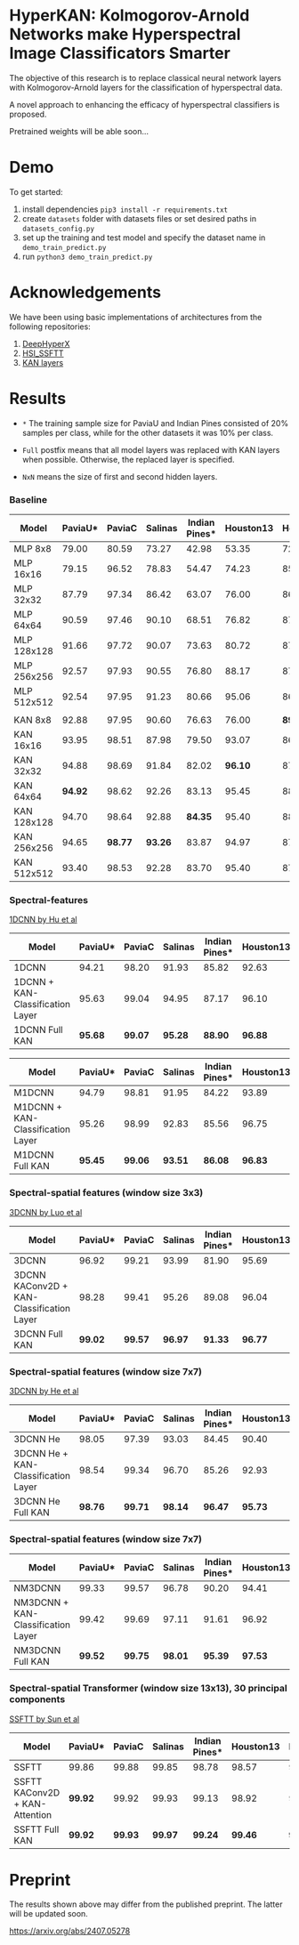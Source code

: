 # HyperKAN: Kolmogorov-Arnold Networks make Hyperspectral Image Classificators Smarter
The objective of this research is to replace classical neural network layers with Kolmogorov-Arnold layers for the 
classification of hyperspectral data.

A novel approach to enhancing the efficacy of hyperspectral classifiers is proposed.

Pretrained weights will be able soon...

# Demo

To get started:
1. install dependencies `pip3 install -r requirements.txt`
2. create `datasets` folder with datasets files or set desired paths in `datasets_config.py`
3. set up the training and test model and specify the dataset name in `demo_train_predict.py`
4. run `python3 demo_train_predict.py`

# Acknowledgements
We have been using basic implementations of architectures from the following repositories:

1) [DeepHyperX](https://github.com/nshaud/DeepHyperX)
2) [HSI_SSFTT](https://github.com/zgr6010/HSI_SSFTT)
3) [KAN layers](https://github.com/IvanDrokin/torch-conv-kan)

# Results

* `*` The training sample size for PaviaU and Indian Pines consisted of 20% samples per class, while for the other datasets 
it was 10% per class.

* `Full` postfix means that all model layers was replaced with KAN layers when possible. Otherwise, the replaced layer is specified.

* `NxN` means the size of first and second hidden layers.

### Baseline

| Model        | PaviaU*   | PaviaC    | Salinas   | Indian Pines* | Houston13 | Houston18 | KSC        |
|--------------|-----------|-----------|-----------|---------------|-----------|-----------|------------|
| MLP 8x8      | 79.00     | 80.59     | 73.27     | 42.98         | 53.35     | 72.45     | 48.83      |
| MLP 16x16    | 79.15     | 96.52     | 78.83     | 54.47         | 74.23     | 85.25     | 59.92      |
| MLP 32x32    | 87.79     | 97.34     | 86.42     | 63.07         | 76.00     | 86.64     | 67.43      |
| MLP 64x64    | 90.59     | 97.46     | 90.10     | 68.51         | 76.82     | 87.62     | 72.66      |
| MLP 128x128  | 91.66     | 97.72     | 90.07     | 73.63         | 80.72     | 87.00     | 73.13      |
| MLP 256x256  | 92.57     | 97.93     | 90.55     | 76.80         | 88.17     | 87.18     | 76.94      |
| MLP 512x512  | 92.54     | 97.95     | 91.23     | 80.66         | 95.06     | 86.62     | 81.84      |
|              |           |           |           |               |           |           |            |
| KAN 8x8      | 92.88     | 97.95     | 90.60     | 76.63         | 76.00     | **89.17** | 71.57      |
| KAN 16x16    | 93.95     | 98.51     | 87.98     | 79.50         | 93.07     | 86.47     | 76.85      |
| KAN 32x32    | 94.88     | 98.69     | 91.84     | 82.02         | **96.10** | 87.90     | 78.16      |
| KAN 64x64    | **94.92** | 98.62     | 92.26     | 83.13         | 95.45     | 88.49     | 85.73      |
| KAN 128x128  | 94.70     | 98.64     | 92.88     | **84.35**     | 95.40     | 88.29     | 84.30      |
| KAN 256x256  | 94.65     | **98.77** | **93.26** | 83.87         | 94.97     | 87.32     | 85.37      |
| KAN 512x512  | 93.40     | 98.53     | 92.28     | 83.70         | 95.40     | 87.70     | **88.65**  |


### Spectral-features
[1DCNN by Hu et al](https://www.hindawi.com/journals/js/2015/258619/)

| Model                            | PaviaU*   | PaviaC    | Salinas   | Indian Pines* | Houston13 | Houston18  | KSC       |
|----------------------------------|-----------|-----------|-----------|---------------|-----------|------------|-----------|
| 1DCNN                            | 94.21     | 98.20     | 91.93     | 85.82         | 92.63     | 91.32      | 84.87     |
| 1DCNN + KAN-Classification Layer | 95.63     | 99.04     | 94.95     | 87.17         | 96.10     | 93.00      | 88.95     |
| 1DCNN Full KAN                   | **95.68** | **99.07** | **95.28** | **88.90**     | **96.88** | **93.63**  | **90.91** |

| Model                             | PaviaU*    | PaviaC     | Salinas   | Indian Pines* | Houston13 | Houston18 | KSC        |
|-----------------------------------|------------|------------|-----------|---------------|-----------|-----------|------------|
| M1DCNN                            | 94.79	     | 98.81      | 91.95     | 84.22         | 93.89     | 91.90     | 85.67      |
| M1DCNN + KAN-Classification Layer | 95.26      | 98.99      | 92.83     | 85.56         | 96.75     | **93.86** | **91.12**  |
| M1DCNN Full KAN                   | **95.45**  | **99.06**  | **93.51** | **86.08**     | **96.83** | 93.34     | 90.04      |

### Spectral-spatial features (window size 3x3)
[3DCNN by Luo et al](https://ieeexplore.ieee.org/document/8455251)

| Model                                     | PaviaU*    | PaviaC    | Salinas   | Indian Pines* | Houston13 | Houston18 | KSC       |
|-------------------------------------------|------------|-----------|-----------|---------------|-----------|-----------|-----------|
| 3DCNN                                     | 96.92      | 99.21     | 93.99     | 81.90         | 95.69     | 92.45     | 87.37     |
| 3DCNN KAConv2D + KAN-Classification Layer | 98.28      | 99.41     | 95.26     | 89.08         | 96.04     | 93.99     | 88.80     |
| 3DCNN Full KAN                            | **99.02**  | **99.57** | **96.97** | **91.33**     | **96.77** | **94.16** | **90.72** | 

### Spectral-spatial features (window size 7x7)
[3DCNN by He et al](https://ieeexplore.ieee.org/document/8297014/)

| Model                               | PaviaU*   | PaviaC    | Salinas   | Indian Pines* | Houston13 | Houston18 | KSC       |
|-------------------------------------|-----------|-----------|-----------|---------------|-----------|-----------|-----------|
| 3DCNN He                            | 98.05     | 97.39     | 93.03     | 84.45         | 90.40     | 91.98     | 88.87     |
| 3DCNN He + KAN-Classification Layer | 98.54     | 99.34     | 96.70     | 85.26         | 92.93     | 93.39     | 89.65     |
| 3DCNN He Full KAN                   | **98.76** | **99.71** | **98.14** | **96.47**     | **95.73** | **95.82** | **93.66** |

### Spectral-spatial features (window size 7x7)
| Model                              | PaviaU*   | PaviaC    | Salinas    | Indian Pines* | Houston13  | Houston18  | KSC        |
|------------------------------------|-----------|-----------|------------|---------------|------------|------------|------------|
| NM3DCNN                            | 	99.33    | 99.57     | 	96.78     | 90.20         | 94.41      | 95.53      | 86.61      |
| NM3DCNN + KAN-Classification Layer | 	99.42    | 99.69     | 	97.11     | 91.61         | 96.92      | 95.63      | 92.01      |
| NM3DCNN Full KAN                   | **99.52** | **99.75** | 	**98.01** | **95.39**     | **97.53**  | **95.84**  | **94.40**  |

### Spectral-spatial Transformer (window size 13x13), 30 principal components
[SSFTT by Sun et al](https://ieeexplore.ieee.org/document/9684381)

| Model                          | PaviaU*   | PaviaC     | Salinas   | Indian Pines* | Houston13 | Houston18 | KSC       |
|--------------------------------|-----------|------------|-----------|---------------|-----------|-----------|-----------|
| SSFTT                          | 99.86     | 	99.88     | 99.85     | 98.78         | 98.57     | 96.22     | 95.45     |
| SSFTT KAConv2D + KAN-Attention | **99.92** | 	99.92     | 99.93     | 99.13         | 98.92     | 96.55     | 97.34     |
| SSFTT Full KAN                 | **99.92** | 	**99.93** | **99.97** | **99.24**     | **99.46** | **97.12** | **98.76** |

# Preprint

The results shown above may differ from the published preprint. The latter will be updated soon.

https://arxiv.org/abs/2407.05278
